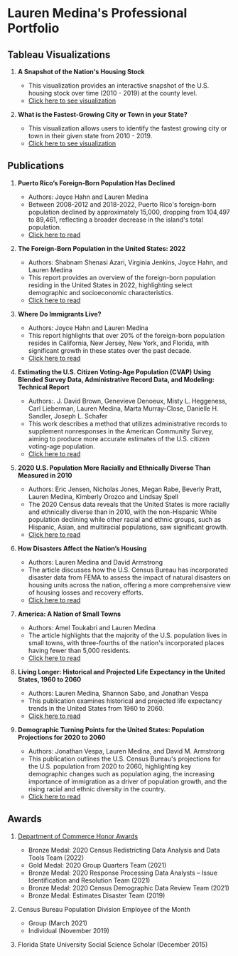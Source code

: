 # Lauren Medina's Professional Portfolio

## Tableau Visualizations
1. **A Snapshot of the Nation's Housing Stock**
   - This visualization provides an interactive snapshot of the U.S. housing stock over time (2010 - 2019) at the county level.
   - [Click here to see visualization](https://www.census.gov/library/visualizations/interactive/nations-housing-stock-snapshot.html)
     
2. **What is the Fastest-Growing City or Town in your State?**
   - This visualization allows users to identify the fastest growing city or town in their given state from 2010 - 2019.
   - [Click here to see visualization](https://www.census.gov/library/visualizations/interactive/fastest-growing-city.html)
     
## Publications
1. **Puerto Rico’s Foreign-Born Population Has Declined**  
   - Authors: Joyce Hahn and Lauren Medina
   - Between 2008-2012 and 2018-2022, Puerto Rico's foreign-born population declined by approximately 15,000, dropping from 104,497 to 89,461, reflecting a broader decrease in the island's total population.
   - [Click here to read](https://www.census.gov/library/stories/2024/05/foreign-born-population-puerto-rico.html)
     
2. **The Foreign-Born Population in the United States: 2022**  
   - Authors: Shabnam Shenasi Azari, Virginia Jenkins, Joyce Hahn, and Lauren Medina
   - This report provides an overview of the foreign-born population residing in the United States in 2022, highlighting select demographic and socioeconomic characteristics.
   - [Click here to read](https://www.census.gov/library/publications/2024/acs/acsbr-019.html)

3. **Where Do Immigrants Live?**  
   - Authors: Joyce Hahn and Lauren Medina
   - This report highlights that over 20% of the foreign-born population resides in California, New Jersey, New York, and Florida, with significant growth in these states over the past decade.
   - [Click here to read](https://www.census.gov/library/stories/2024/04/where-do-immigrants-live.html)

4.  **Estimating the U.S. Citizen Voting-Age Population (CVAP) Using Blended Survey Data, Administrative Record Data, and Modeling: Technical Report**
    - Authors:. J. David Brown, Genevieve Denoeux, Misty L. Heggeness, Carl Lieberman, Lauren Medina, Marta Murray-Close, Danielle H. Sandler, Joseph L. Schafer
    - This work describes a method that utilizes administrative records to supplement nonresponses in the American Community Survey, aiming to produce more accurate estimates of the U.S. citizen voting-age population.
    - [Click here to read](https://www.census.gov/library/working-papers/2023/adrm/CES-WP-23-21.html)
      
5.  **2020 U.S. Population More Racially and Ethnically Diverse Than Measured in 2010**
    - Authors: Eric Jensen, Nicholas Jones, Megan Rabe, Beverly Pratt, Lauren Medina, Kimberly Orozco and Lindsay Spell
    - The 2020 Census data reveals that the United States is more racially and ethnically diverse than in 2010, with the non-Hispanic White population declining while other racial and ethnic groups, such as Hispanic, Asian, and multiracial populations, saw significant growth.
    - [Click here to read](https://www.census.gov/library/stories/2021/08/2020-united-states-population-more-racially-ethnically-diverse-than-2010.html)

6.  **How Disasters Affect the Nation’s Housing**  
    - Authors: Lauren Medina and David Armstrong
    - The article discusses how the U.S. Census Bureau has incorporated disaster data from FEMA to assess the impact of natural disasters on housing units across the nation, offering a more comprehensive view of housing losses and recovery efforts.
    - [Click here to read](https://www.census.gov/library/stories/2020/05/how-disasters-affect-the-nations-housing.html)

7.  **America: A Nation of Small Towns**  
    - Authors: Amel Toukabri and Lauren Medina
    - The article highlights that the majority of the U.S. population lives in small towns, with three-fourths of the nation's incorporated places having fewer than 5,000 residents.
    - [Click here to read](https://www.census.gov/library/stories/2020/05/america-a-nation-of-small-towns.html#:~:text=Of%20the%20nation's%20328.2%20million,had%20fewer%20than%20500%20people.)

8.  **Living Longer: Historical and Projected Life Expectancy in the United States, 1960 to 2060**  
    - Authors: Lauren Medina, Shannon Sabo, and Jonathan Vespa
    - This publication examines historical and projected life expectancy trends in the United States from 1960 to 2060.
    - [Click here to read](https://www.census.gov/content/dam/Census/library/publications/2020/demo/p25-1145.pdf)

9.  **Demographic Turning Points for the United States: Population Projections for 2020 to 2060**  
    - Authors: Jonathan Vespa, Lauren Medina, and David M. Armstrong
    - This publication outlines the U.S. Census Bureau's projections for the U.S. population from 2020 to 2060, highlighting key demographic changes such as population aging, the increasing importance of immigration as a driver of population growth, and the rising racial and ethnic diversity in the country.
    - [Click here to read](https://www.census.gov/content/dam/Census/library/publications/2020/demo/p25-1144.pdf)


## Awards
1. [Department of Commerce Honor Awards](https://www.commerce.gov/hr/practitioners/performance-management/awards/honor-awards-program#:~:text=The%20Gold%20and%20Silver%20Medals,Secretarial%20Officer%20for%20superior%20performance.)
   - Bronze Medal: 2020 Census Redistricting Data Analysis and Data Tools Team (2022)
   - Gold Medal: 2020 Group Quarters Team (2021)
   - Bronze Medal: 2020 Response Processing Data Analysts – Issue Identification and Resolution Team (2021)
   - Bronze Medal: 2020 Census Demographic Data Review Team (2021)
   - Bronze Medal: Estimates Disaster Team (2019)

2. Census Bureau Population Division Employee of the Month
   - Group (March 2021)
   - Individual (November 2019)

3. Florida State University Social Science Scholar (December 2015)

